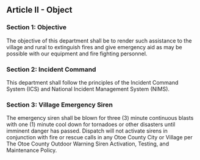 ## Article II - Object

### Section 1: Objective

The objective of this department shall be to render such assistance to the village and rural to extinguish fires and give emergency aid as may be possible with our equipment and fire fighting personnel.

### Section 2: Incident Command

This department shall follow the principles of the Incident Command System (ICS) and National Incident Management System (NIMS). 

### Section 3: Village Emergency Siren

The emergency siren shall be blown for three (3) minute continuous blasts with one (1) minute cool down for tornadoes or other disasters until imminent danger has passed. Dispatch will not activate sirens in conjunction with fire or rescue calls in any Otoe County City or Village per The Otoe County Outdoor Warning Siren Activation, Testing, and Maintenance Policy.